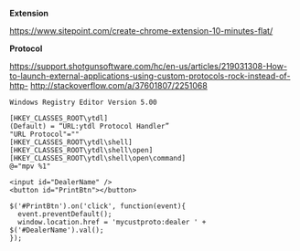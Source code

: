 **Extension**

https://www.sitepoint.com/create-chrome-extension-10-minutes-flat/

**Protocol**

https://support.shotgunsoftware.com/hc/en-us/articles/219031308-How-to-launch-external-applications-using-custom-protocols-rock-instead-of-http-
http://stackoverflow.com/a/37601807/2251068

```
Windows Registry Editor Version 5.00

[HKEY_CLASSES_ROOT\ytdl]
(Default) = “URL:ytdl Protocol Handler”
"URL Protocol"=""
[HKEY_CLASSES_ROOT\ytdl\shell]
[HKEY_CLASSES_ROOT\ytdl\shell\open]
[HKEY_CLASSES_ROOT\ytdl\shell\open\command]
@="mpv %1"
```

```
<input id="DealerName" />
<button id="PrintBtn"></button>

$('#PrintBtn').on('click', function(event){
  event.preventDefault();
  window.location.href = 'mycustproto:dealer ' + $('#DealerName').val();
});
```
